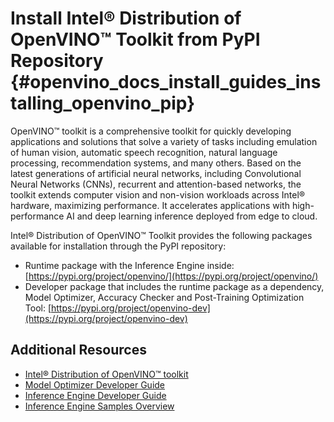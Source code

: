 # Install Intel® Distribution of OpenVINO™ Toolkit from PyPI Repository {#openvino_docs_install_guides_installing_openvino_pip}

OpenVINO™ toolkit is a comprehensive toolkit for quickly developing applications and solutions that solve a variety of tasks including emulation of human vision, automatic speech recognition, natural language processing, recommendation systems, and many others. Based on the latest generations of artificial neural networks, including Convolutional Neural Networks (CNNs), recurrent and attention-based networks, the toolkit extends computer vision and non-vision workloads across Intel® hardware, maximizing performance. It accelerates applications with high-performance AI and deep learning inference deployed from edge to cloud.

Intel® Distribution of OpenVINO™ Toolkit provides the following packages available for installation through the PyPI repository:

* Runtime package with the Inference Engine inside: [https://pypi.org/project/openvino/](https://pypi.org/project/openvino/)
* Developer package that includes the runtime package as a dependency, Model Optimizer, Accuracy Checker and Post-Training Optimization Tool: [https://pypi.org/project/openvino-dev](https://pypi.org/project/openvino-dev)

## Additional Resources

- [Intel® Distribution of OpenVINO™ toolkit](https://software.intel.com/en-us/openvino-toolkit)
- [Model Optimizer Developer Guide](../MO_DG/Deep_Learning_Model_Optimizer_DevGuide.md)
- [Inference Engine Developer Guide](../OV_Runtime_UG/OpenVINO_Runtime_User_Guide.md)
- [Inference Engine Samples Overview](../OV_Runtime_UG/Samples_Overview.md)
